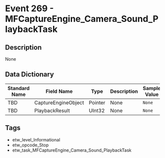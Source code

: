 # Event 269 - MFCaptureEngine_Camera_Sound_PlaybackTask

## Description
None

## Data Dictionary
|Standard Name|Field Name|Type|Description|Sample Value|
|---|---|---|---|---|
|TBD|CaptureEngineObject|Pointer|None|`None`|
|TBD|PlaybackResult|UInt32|None|`None`|

## Tags
* etw_level_Informational
* etw_opcode_Stop
* etw_task_MFCaptureEngine_Camera_Sound_PlaybackTask